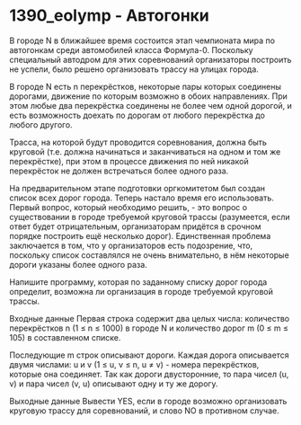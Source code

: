 # 1390_eolymp - Автогонки
В городе N в ближайшее время состоится этап чемпионата мира по автогонкам среди автомобилей класса Формула-0. Поскольку специальный автодром для этих соревнований организаторы построить не успели, было решено организовать трассу на улицах города.

В городе N есть n перекрёстков, некоторые пары которых соединены дорогами, движение по которым возможно в обоих направлениях. При этом любые два перекрёстка соединены не более чем одной дорогой, и есть возможность доехать по дорогам от любого перекрёстка до любого другого.

Трасса, на которой будут проводится соревнования, должна быть круговой (т.е. должна начинаться и заканчиваться на одном и том же перекрёстке), при этом в процессе движения по ней никакой перекрёсток не должен встречаться более одного раза.

На предварительном этапе подготовки оргкомитетом был создан список всех дорог города. Теперь настало время его использовать. Первый вопрос, который необходимо решить, - это вопрос о существовании в городе требуемой круговой трассы (разумеется, если ответ будет отрицательным, организаторам придётся в срочном порядке построить ещё несколько дорог). Единственная проблема заключается в том, что у организаторов есть подозрение, что, поскольку список составлялся не очень внимательно, в нём некоторые дороги указаны более одного раза.

Напишите программу, которая по заданному списку дорог города определит, возможна ли организация в городе требуемой круговой трассы.

Входные данные
Первая строка содержит два целых числа: количество перекрёстков n (1 ≤ n ≤ 1000) в городе N и количество дорог m (0 ≤ m ≤ 105) в составленном списке.

Последующие m строк описывают дороги. Каждая дорога описывается двумя числами: u и v (1 ≤ u, v ≤ n, u ≠ v) - номера перекрёстков, которые она соединяет. Так как дороги двусторонние, то пара чисел (u, v) и пара чисел (v, u) описывают одну и ту же дорогу.

Выходные данные
Вывести YES, если в городе возможно организовать круговую трассу для соревнований, и слово NO в противном случае.
